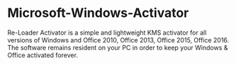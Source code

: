 # Microsoft-Windows-Activator
Re-Loader Activator is a simple and lightweight KMS activator for all versions of Windows and Office 2010, Office 2013, Office 2015, Office 2016. The software remains resident on your PC in order to keep your Windows &amp; Office activated forever.
